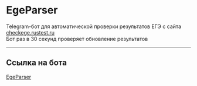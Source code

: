 # EgeParser

Telegram-бот для автоматической проверки результатов ЕГЭ с сайта [checkege.rustest.ru](https://checkege.rustest.ru)<br>
Бот раз в 30 секунд проверяет обновление результатов

---

## Ссылка на бота
[EgeParser](https://t.me/ege_parser_bot)
